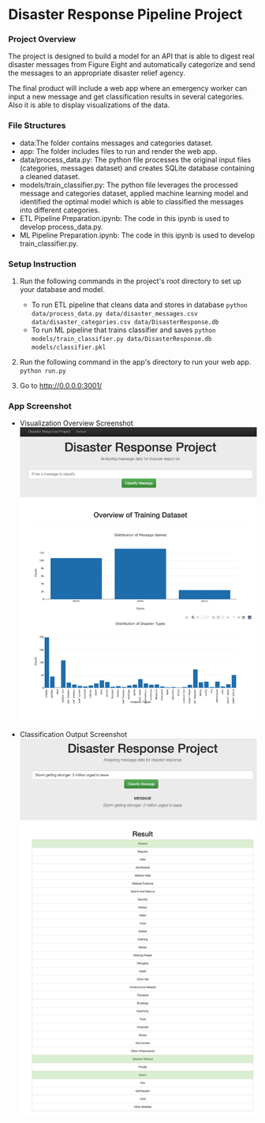 # Disaster Response Pipeline Project

### Project Overview
The project is designed to build a model for an API that is able to digest real disaster messages from Figure Eight and automatically categorize and send the messages to an appropriate disaster relief agency.

The final product will include a web app where an emergency worker can input a new message and get classification results in several categories. Also it is able to display visualizations of the data.

### File Structures
  - data:The folder contains messages and categories dataset.
  - app: The folder includes files to run and render the web app.
  - data/process_data.py: The python file processes the original input files (categories, messages dataset) and creates SQLite database containing a cleaned dataset.
  - models/train_classifier.py: The python file leverages the processed message and categories dataset, applied machine learning model and identified the optimal model which is able to classified the messages into different categories.
  - ETL Pipeline Preparation.ipynb: The code in this ipynb is used to develop process_data.py.
  - ML Pipeline Preparation.ipynb: The code in this ipynb is used to develop train_classifier.py.

### Setup Instruction

1. Run the following commands in the project's root directory to set up your database and model.

    - To run ETL pipeline that cleans data and stores in database
        `python data/process_data.py data/disaster_messages.csv data/disaster_categories.csv data/DisasterResponse.db`
    - To run ML pipeline that trains classifier and saves
        `python models/train_classifier.py data/DisasterResponse.db models/classifier.pkl`

2. Run the following command in the app's directory to run your web app.
    `python run.py`

3. Go to http://0.0.0.0:3001/

### App Screenshot

* Visualization Overview Screenshot
![alt text](data/product-overview-1.png "Visualization screenshot")

* Classification Output Screenshot
![alt text](data/product-overview-2.png "Classification screenshot")

###
